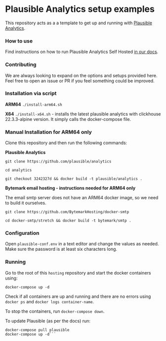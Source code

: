 # Plausible Analytics setup examples

This repository acts as a a template to get up and running with [Plausible Analytics](https://github.com/plausible/analytics).

### How to use

Find instructions on how to run Plausible Analytics Self Hosted [in our docs](https://docs.plausible.io/self-hosting).

### Contributing

We are always looking to expand on the options and setups provided here. Feel free to open an issue or PR if you feel
something could be improved.


### Installation via script

**ARM64**
`./install-arm64.sh` 

**X64**
`./install-x64.sh` - installs the latest plausible analytics with clickhouse 22.3.3-alpine version. It simply calls the docker-compose file.

### Manual Installation for ARM64 only

Clone this repository and then run the following commands:

**Plausible Analytics**

`git clone https://github.com/plausible/analytics`

`cd analytics`

`git checkout 3242327d && docker build -t plausible/analytics . `

**Bytemark email hosting - instructions needed for ARM64 only**

The email smtp server does not have an ARM64 docker image, so we need to build it ourselves. 

`git clone https://github.com/BytemarkHosting/docker-smtp`

`cd docker-smtp/stretch && docker build -t bytemark/smtp . `

### Configuration

Open `plausible-conf.env` in a text editor and change the values as needed. Make sure the password is at least six characters long. 

### Running
Go to the root of this `hosting` repository and start the docker containers using:

`docker-compose up -d`

Check if all containers are up and running and there are no errors using `docker ps` and `docker logs container-name`. 

To stop the containers, run `docker-compose down`. 

To update Plausible (as per the docs) run: 

```docker-compose down --remove-orphans
docker-compose pull plausible
docker-compose up -d```